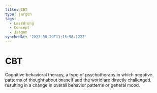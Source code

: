 ```yaml
---
title: CBT
type: jargon
tags:
  - LessWrong
  - Concept
  - Jargon
synchedAt: '2022-08-29T11:16:58.122Z'
---
```

# CBT



Cognitive behavioral therapy, a type of psychotherapy in which negative patterns of thought about oneself and the world are directly challenged, resulting in a change in overall behavior patterns or general mood.  
 